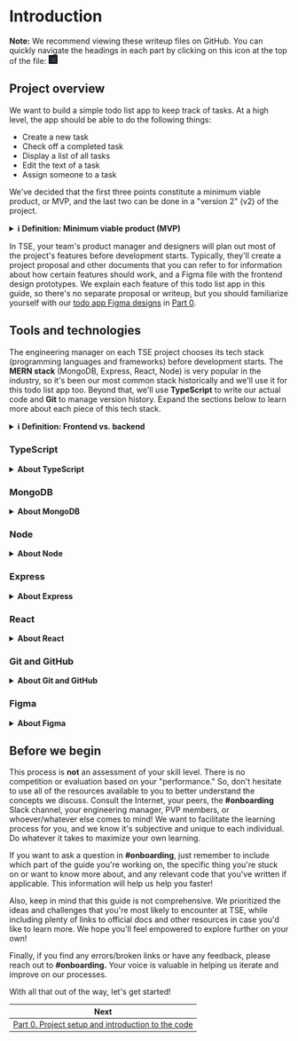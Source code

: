 # Introduction

**Note:** We recommend viewing these writeup files on GitHub. You can quickly navigate the headings in each part by clicking on this icon at the top of the file: <img src="./images/contents-icon.png" width="16" height="16" />

## Project overview

We want to build a simple todo list app to keep track of tasks. At a high level, the app should be able to do the following things:

- Create a new task
- Check off a completed task
- Display a list of all tasks
- Edit the text of a task
- Assign someone to a task

We've decided that the first three points constitute a minimum viable product, or MVP, and the last two can be done in a "version 2" (v2) of the project.

<details>
<summary><strong>ℹ️ Definition: Minimum viable product (MVP)</strong></summary>

_A minimum viable product is a project version that only contains the features necessary to achieve the product's core purpose, without any extra "nice-to-haves." You'll often hear this term in the context of startups, where it's important to get something finished quickly so you can show it to investors._

</details>

In TSE, your team's product manager and designers will plan out most of the project's features before development starts. Typically, they'll create a project proposal and other documents that you can refer to for information about how certain features should work, and a Figma file with the frontend design prototypes. We explain each feature of this todo list app in this guide, so there's no separate proposal or writeup, but you should familiarize yourself with our [todo app Figma designs](https://www.figma.com/file/8eRDNyOrYRgyN7NNb0mIXA/Onboarding-Todo-App) in [Part 0](./part-0/).

## Tools and technologies

The engineering manager on each TSE project chooses its tech stack (programming languages and frameworks) before development starts. The **MERN stack** (MongoDB, Express, React, Node) is very popular in the industry, so it's been our most common stack historically and we'll use it for this todo list app too. Beyond that, we'll use **TypeScript** to write our actual code and **Git** to manage version history. Expand the sections below to learn more about each piece of this tech stack.

<details>
<summary><strong>ℹ️ Definition: Frontend vs. backend</strong></summary>

_Generally, the **frontend** of a web app or mobile app is the code that runs on the user's device (browser or phone), while the **backend** is the code that runs on the servers. In order to make things efficient, the frontend usually only handles displaying the user interface and filling it with data from the backend, while the backend handles heavy lifting such as storing, manipulating, and sending data, calling third-party services, etc. The frontend initiates an operation by sending a **request** to the backend, which returns a **response** indicating success or failure. This communication model is fundamental to modern software._

</details>

### TypeScript

<details>
<summary><strong>About TypeScript</strong></summary>

Most of the starter code files are [TypeScript](https://www.typescriptlang.org) files (ending in `.ts` or `.tsx`). TypeScript is closely related to [JavaScript](https://en.wikipedia.org/wiki/JavaScript) (`.js` or `.jsx`), the industry-standard **language for web development** along with HTML and CSS. Web browsers must be able to understand HTML, CSS, and JS in order to properly show most modern websites to users. As for TypeScript, it's an extended version ("superset") of JavaScript that adds static typing to the language.

**Static typing** means that the data type of each variable is determined **at compile time**, before the program runs, and the compiler can alert you to any type mismatches. Other statically-typed languages include Java and C++.

On the other hand, standard JavaScript is a **dynamically-typed** language, meaning that data types are determined **at runtime** and can change throughout the program's execution. Other dynamically-typed languages include Python and PHP.

While being dynamically-typed provides a lot of flexibility, it also makes code harder to understand, harder to write, and more prone to type errors at runtime, especially in large projects. For some examples to illustrate why, refer to this [article about TypeScript vs. JavaScript](https://www.toptal.com/typescript/typescript-vs-javascript-guide). It's now common in the industry to use TypeScript over JavaScript to write application code, and we strongly recommend it in TSE for the same reasons.

Note that although TypeScript and JavaScript are technically different languages, they are so closely related that they're practically interchangeable. In general, when we say something involving JavaScript, we mean "JavaScript and/or TypeScript."

<details>
<summary><strong>🤔 For new developers: How exactly is TypeScript related to JavaScript?</strong></summary>

<em>

For context, JavaScript comes from a standard called [ECMAScript](https://en.wikipedia.org/wiki/ECMAScript), which is designed to ensure that websites work the same across different web browsers. Microsoft created TypeScript when software engineers realized that static typing is actually very helpful for developing large applications. However, browsers and servers still run JS, not TS, so we use a special compiler called [Babel](<https://en.wikipedia.org/wiki/Babel_(transcompiler)>) to automatically convert our original code into something they can understand.

</em>
</details>
</details>

### MongoDB

<details>
<summary><strong>About MongoDB</strong></summary>

[MongoDB](https://www.mongodb.com) is a popular **cloud database service.** Its databases are **non-relational,** which basically means "not SQL." That is, unlike the rigid table, column, and row format of relational SQL databases, MongoDB stores **collections** of **documents** where the format of each document is highly flexible and can store arbitrary data. If you're familiar with [JSON](https://www.json.org/json-en.html), it's useful to think of MongoDB documents as JSON objects—in fact, they're stored as [binary encoded JSON](https://www.mongodb.com/basics/bson).

However, MongoDB doesn't enforce data types like SQL databases do. So, we use a JavaScript library called [Mongoose](https://mongoosejs.com) to interface with MongoDB and provide extra type checks, helper functions, and more.

</details>

### Node

<details>
<summary><strong>About Node</strong></summary>

[Node.js](https://nodejs.org), or just Node, is a **JavaScript runtime environment.** It allows us to run JavaScript code outside of a browser, such as on a backend server or in command-line scripts. Our backend code, for example, is in TypeScript and will interact with MongoDB and Express.

[npm](https://www.npmjs.com), or Node Package Manager, is a **package manager for JavaScript projects** that comes with Node by default. It provides a command-line interface, which we'll use later by running commands that start with `npm`, and a huge online database of open-source packages. These are vital for TSE and software projects of any size because they can save us from having to "reinvent the wheel" over and over.

</details>

### Express

<details>
<summary><strong>About Express</strong></summary>

[Express](https://expressjs.com) is a **framework for writing backend APIs with Node.** Through Express, we'll tell our server how to handle each type of request from the frontend.

In order to set up our backend, we manually created and organized all of the files in the `backend` folder. Backend code usually doesn't require as much complicated setup as frontend in TSE projects, so we don't need any special setup tools.

<details>
<summary><strong>ℹ️ Definition: Application programming interface (API)</strong></summary>

_An application programming interface is the set of operations and ways to use them that the developer of an application or system exposes to its users. APIs are everywhere in software engineering—examples include the built-in functions in JavaScript and other languages, the third-party functions and React components in various NPM packages, and the external APIs of services like GitHub and AWS. In TSE, when we talk about a project's API, we're often referring to its backend API: the layer of code on the backend which receives requests from the frontend, handles them, and returns responses._

</details>
</details>

### React

<details>
<summary><strong>About React</strong></summary>

[React](https://react.dev) is a **component-based framework for building frontend user interfaces.** It's quite powerful, but often requires some adjustment for new developers because its paradigms may be very different from anything you've seen before. We'll explain how it works in some detail throughout this guide.

Websites are rendered (displayed) in a browser through a combination of HTML, CSS, and JavaScript. Each of the three plays a separate role: **HTML** specifies the **structure** of the UI (what elements are present and how they relate to each other), **CSS** adds **styles** (colors, fonts, sizes, borders, etc.) to those elements, and **JavaScript** adds **functionality** (what happens when the user clicks this button or that menu).

However, it's tedious to write lots of individual HTML, CSS, and JS files. React makes development easier by **combining structure and functionality** under one unified JavaScript framework. See [Part 0](./part-0/) for some illustration with the files in the starter code.

We used [Create React App](https://create-react-app.dev) (CRA) to initialize our React project in the `frontend` folder. It can be quite involved to get React, TypeScript, and all the other packages to work together, but CRA takes care of that for us. Some of the frontend code, therefore, was auto-generated.

Alternatives to React include AngularJS and Vue.js.

<details>
<summary><strong>🤔 For new developers: If you're completely new to React…</strong></summary>

_…we recommend checking out the official [React quick start guide](https://react.dev/learn). The main concepts you should understand are **components, props, state, and side effects.** You can skim through those docs or do the entire tic-tac-toe tutorial before starting on this guide—we can provide support for that too in the **#onboarding** channel._

</details>

</details>

### Git and GitHub

<details>
<summary><strong>About Git and GitHub</strong></summary>

[Git](https://git-scm.com) is a **version control system** that tracks changes to source code files. You can think of a Git **repository** ("repo" for short), like this onboarding guide, as a special folder that stores the history of each file inside it. When we make new changes to our code, we **commit** them to the repository so they become part of that history.

[GitHub](https://github.com) is a **cloud-based Git service** where we can host repositories for an entire team to access. You can see all of TSE's past and current projects, including this guide, under our [TritonSE GitHub organization](https://github.com/TritonSE). Alternatives to GitHub include GitLab and Bitbucket.

<details>
<summary><strong>🤔 For new developers: Learn Git!</strong></summary>

_Git is an incredibly useful, industry-standard tool that UCSD's computer science classes don't cover in great detail. We highly recommend learning how to use it properly (this guide includes some tips), because it will help you contribute more effectively to TSE and will boost you in your internship/job search. Also, feel free to show off your TSE projects on your public GitHub profile!_

</details>

Git is useful because we can go back to a previous version of the repo if necessary—for example, if we realize there's a critical bug that we need to remove immediately before starting to work on a fix. More importantly, it allows multiple people to collaborate on the same code base without accidentally interfering with each other. Each developer can **pull** the latest version of the code from GitHub, make their own changes to finish their task, **push** their changes back to GitHub, and then **merge** their changes in so everyone else can access them.

Throughout this guide, we include pointers on Git usage to help you practice the workflow.

</details>

### Figma

<details>
<summary><strong>About Figma</strong></summary>

[Figma](https://www.figma.com) is an **online collaborative design prototyping software** used by many software companies. It's like Google Docs in that multiple people can work on the same file at the same time. It also has many tools for developers to help translate Figma designs into code, so feel free to play around with it to get some practice. We'll discuss Figma and our todo app designs more in [Part 0](./part-0/).

</details>

## Before we begin

This process is **not** an assessment of your skill level. There is no competition or evaluation based on your "performance." So, don't hesitate to use all of the resources available to you to better understand the concepts we discuss. Consult the Internet, your peers, the **#onboarding** Slack channel, your engineering manager, PVP members, or whoever/whatever else comes to mind! We want to facilitate the learning process for you, and we know it's subjective and unique to each individual. Do whatever it takes to maximize your own learning.

If you want to ask a question in **#onboarding**, just remember to include which part of the guide you're working on, the specific thing you're stuck on or want to know more about, and any relevant code that you've written if applicable. This information will help us help you faster!

Also, keep in mind that this guide is not comprehensive. We prioritized the ideas and challenges that you're most likely to encounter at TSE, while including plenty of links to official docs and other resources in case you'd like to learn more. We hope you'll feel empowered to explore further on your own!

Finally, if you find any errors/broken links or have any feedback, please reach out to **#onboarding.** Your voice is valuable in helping us iterate and improve on our processes.

With all that out of the way, let's get started!

| Next                                                                   |
| ---------------------------------------------------------------------- |
| [Part 0. Project setup and introduction to the code](/writeup/part-0/) |
